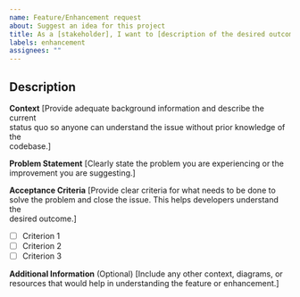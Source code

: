```yaml
---  
name: Feature/Enhancement request  
about: Suggest an idea for this project  
title: As a [stakeholder], I want to [description of the desired outcome].  
labels: enhancement  
assignees: ""  
---  
```


## Description  

**Context**
[Provide adequate background information and describe the current  
status quo so anyone can understand the issue without prior knowledge of the  
codebase.]  

**Problem Statement**
[Clearly state the problem you are experiencing or the  
improvement you are suggesting.]  

**Acceptance Criteria**
[Provide clear criteria for what needs to be done to  
solve the problem and close the issue. This helps developers understand the  
desired outcome.]  

- [ ] Criterion 1  
- [ ] Criterion 2  
- [ ] Criterion 3  

**Additional Information** (Optional)
[Include any other context, diagrams, or  
resources that would help in understanding the feature or enhancement.]  
